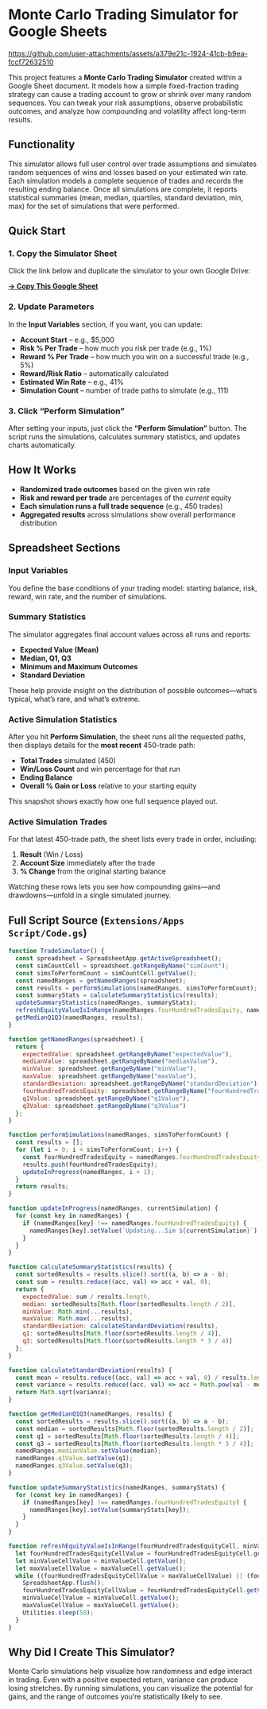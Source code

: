 # Monte Carlo Trading Simulator for Google Sheets

https://github.com/user-attachments/assets/a379e21c-1924-41cb-b9ea-fccf72632510

This project features a **Monte Carlo Trading Simulator** created within a Google Sheet document. It models how a simple fixed-fraction trading strategy can cause a trading account to grow or shrink over many random sequences. You can tweak your risk assumptions, observe probabilistic outcomes, and analyze how compounding and volatility affect long-term results.

## Functionality

This simulator allows full user control over trade assumptions and simulates random sequences of wins and losses based on your estimated win rate. Each simulation models a complete sequence of trades and records the resulting ending balance. Once all simulations are complete, it reports statistical summaries (mean, median, quartiles, standard deviation, min, max) for the set of simulations that were performed.

## Quick Start

### 1. Copy the Simulator Sheet

Click the link below and duplicate the simulator to your own Google Drive:

[**→ Copy This Google Sheet**](https://docs.google.com/spreadsheets/d/1llfX-jLt7N-dviIor4SKhrk3zuYnIL6PwtTl-bU366w/edit?gid=1990509670#gid=1990509670)

### 2. Update Parameters

In the **Input Variables** section, if you want, you can update:

* **Account Start** – e.g., \$5,000
* **Risk % Per Trade** – how much you risk per trade (e.g., 1%)
* **Reward % Per Trade** – how much you win on a successful trade (e.g., 5%)
* **Reward/Risk Ratio** – automatically calculated
* **Estimated Win Rate** – e.g., 41%
* **Simulation Count** – number of trade paths to simulate (e.g., 111)

### 3. Click “Perform Simulation”

After setting your inputs, just click the **“Perform Simulation”** button. The script runs the simulations, calculates summary statistics, and updates charts automatically.

## How It Works

* **Randomized trade outcomes** based on the given win rate
* **Risk and reward per trade** are percentages of the *current* equity
* **Each simulation runs a full trade sequence** (e.g., 450 trades)
* **Aggregated results** across simulations show overall performance distribution

## Spreadsheet Sections

### Input Variables

You define the base conditions of your trading model: starting balance, risk, reward, win rate, and the number of simulations.

### Summary Statistics

The simulator aggregates final account values across all runs and reports:

* **Expected Value (Mean)**
* **Median, Q1, Q3**
* **Minimum and Maximum Outcomes**
* **Standard Deviation**

These help provide insight on the distribution of possible outcomes—what’s typical, what’s rare, and what’s extreme.

### Active Simulation Statistics

After you hit **Perform Simulation**, the sheet runs all the requested paths, then displays details for the **most recent** 450-trade path:

- **Total Trades** simulated (450)  
- **Win/Loss Count** and win percentage for that run  
- **Ending Balance**  
- **Overall % Gain or Loss** relative to your starting equity  

This snapshot shows exactly how one full sequence played out.

### Active Simulation Trades

For that latest 450-trade path, the sheet lists every trade in order, including:

1. **Result** (Win / Loss)  
2. **Account Size** immediately after the trade  
3. **% Change** from the original starting balance  

Watching these rows lets you see how compounding gains—and drawdowns—unfold in a single simulated journey.

## Full Script Source (`Extensions/Apps Script/Code.gs`)

```javascript
function TradeSimulator() {
  const spreadsheet = SpreadsheetApp.getActiveSpreadsheet();
  const simCountCell = spreadsheet.getRangeByName("simCount");
  const simsToPerformCount = simCountCell.getValue();
  const namedRanges = getNamedRanges(spreadsheet);
  const results = performSimulations(namedRanges, simsToPerformCount);
  const summaryStats = calculateSummaryStatistics(results);
  updateSummaryStatistics(namedRanges, summaryStats);
  refreshEquityValueIsInRange(namedRanges.fourHundredTradesEquity, namedRanges.minValue, namedRanges.maxValue);
  getMedianQ1Q3(namedRanges, results);
}

function getNamedRanges(spreadsheet) {
  return {
    expectedValue: spreadsheet.getRangeByName("expectedValue"),
    medianValue: spreadsheet.getRangeByName("medianValue"),
    minValue: spreadsheet.getRangeByName("minValue"),
    maxValue: spreadsheet.getRangeByName("maxValue"),
    standardDeviation: spreadsheet.getRangeByName("standardDeviation"),
    fourHundredTradesEquity: spreadsheet.getRangeByName("fourHundredTradesEquity"),
    q1Value: spreadsheet.getRangeByName("q1Value"),
    q3Value: spreadsheet.getRangeByName("q3Value")
  };
}

function performSimulations(namedRanges, simsToPerformCount) {
  const results = [];
  for (let i = 0; i < simsToPerformCount; i++) {
    const fourHundredTradesEquity = namedRanges.fourHundredTradesEquity.getValue();
    results.push(fourHundredTradesEquity);
    updateInProgress(namedRanges, i + 1);
  }
  return results;
}

function updateInProgress(namedRanges, currentSimulation) {
  for (const key in namedRanges) {
    if (namedRanges[key] !== namedRanges.fourHundredTradesEquity) {
      namedRanges[key].setValue(`Updating...Sim ${currentSimulation}`);
    }
  }
}

function calculateSummaryStatistics(results) {
  const sortedResults = results.slice().sort((a, b) => a - b);
  const sum = results.reduce((acc, val) => acc + val, 0);
  return {
    expectedValue: sum / results.length,
    median: sortedResults[Math.floor(sortedResults.length / 2)],
    minValue: Math.min(...results),
    maxValue: Math.max(...results),
    standardDeviation: calculateStandardDeviation(results),
    q1: sortedResults[Math.floor(sortedResults.length / 4)],
    q3: sortedResults[Math.floor(sortedResults.length * 3 / 4)]
  };
}

function calculateStandardDeviation(results) {
  const mean = results.reduce((acc, val) => acc + val, 0) / results.length;
  const variance = results.reduce((acc, val) => acc + Math.pow(val - mean, 2), 0) / results.length;
  return Math.sqrt(variance);
}

function getMedianQ1Q3(namedRanges, results) {
  const sortedResults = results.slice().sort((a, b) => a - b);
  const median = sortedResults[Math.floor(sortedResults.length / 2)];
  const q1 = sortedResults[Math.floor(sortedResults.length / 4)];
  const q3 = sortedResults[Math.floor(sortedResults.length * 3 / 4)];
  namedRanges.medianValue.setValue(median);
  namedRanges.q1Value.setValue(q1);
  namedRanges.q3Value.setValue(q3);
}

function updateSummaryStatistics(namedRanges, summaryStats) {
  for (const key in namedRanges) {
    if (namedRanges[key] !== namedRanges.fourHundredTradesEquity) {
      namedRanges[key].setValue(summaryStats[key]);
    }
  }
}

function refreshEquityValueIsInRange(fourHundredTradesEquityCell, minValueCell, maxValueCell) {
  let fourHundredTradesEquityCellValue = fourHundredTradesEquityCell.getValue();
  let minValueCellValue = minValueCell.getValue();
  let maxValueCellValue = maxValueCell.getValue();
  while ((fourHundredTradesEquityCellValue > maxValueCellValue) || (fourHundredTradesEquityCellValue < minValueCellValue)) {
    SpreadsheetApp.flush();
    fourHundredTradesEquityCellValue = fourHundredTradesEquityCell.getValue();
    minValueCellValue = minValueCell.getValue();
    maxValueCellValue = maxValueCell.getValue();
    Utilities.sleep(50);
  }
}
```

## Why Did I Create This Simulator?

Monte Carlo simulations help visualize how randomness and edge interact in trading. Even with a positive expected return, variance can produce losing stretches. By running simulations, you can visualize the potential for gains, and the range of outcomes you’re statistically likely to see.
